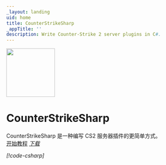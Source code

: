 ```yaml
---
_layout: landing
uid: home
title: CounterStrikeSharp
_appTitle: ''
description: Write Counter-Strike 2 server plugins in C#.
---
```


<div class="row justify-content-md-center">
  <div class="col-12 col-lg-10 col-xl-8 col-xxl-6">
    <div class="text-center">
      <img src="images/cssharp.svg" height="128" width="128">
      <h1 class="h1">CounterStrikeSharp</h1>
      <span>CounterStrikeSharp 是一种编写 CS2 服务器插件的更简单方式。</span>
      <div>
        <a href="docs/guides/getting-started.md" class="btn btn-primary btn-lg fw-bold my-5">开始教程<i class="bi bi-arrow-right"></a>
        <a href="https://github.com/roflmuffin/CounterStrikeSharp/releases/latest" class="btn btn-secondary btn-lg fw-bold my-5">下载 <i class="bi bi-download"></a>
      </div>
    </div>

[!code-csharp[](../examples/HelloWorld/HelloWorldPlugin.cs)]

  </div>
</div>
